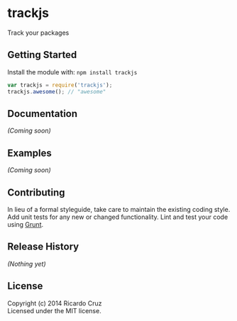 # trackjs

Track your packages

## Getting Started
Install the module with: `npm install trackjs`

```javascript
var trackjs = require('trackjs');
trackjs.awesome(); // "awesome"
```

## Documentation
_(Coming soon)_

## Examples
_(Coming soon)_

## Contributing
In lieu of a formal styleguide, take care to maintain the existing coding style. Add unit tests for any new or changed functionality. Lint and test your code using [Grunt](http://gruntjs.com/).

## Release History
_(Nothing yet)_

## License
Copyright (c) 2014 Ricardo Cruz  
Licensed under the MIT license.
